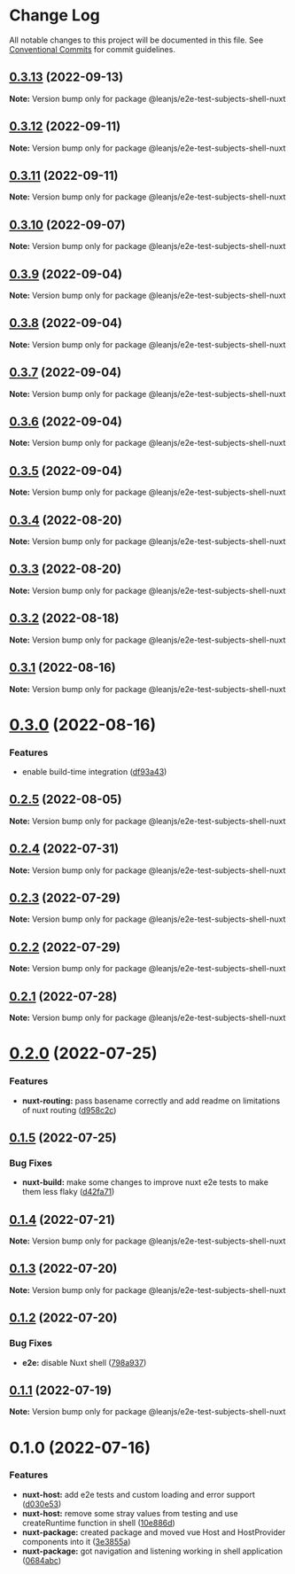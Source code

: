 # Change Log

All notable changes to this project will be documented in this file.
See [Conventional Commits](https://conventionalcommits.org) for commit guidelines.

## [0.3.13](https://github.com/leanjs/leanjs/compare/@leanjs/e2e-test-subjects-shell-nuxt@0.3.12...@leanjs/e2e-test-subjects-shell-nuxt@0.3.13) (2022-09-13)

**Note:** Version bump only for package @leanjs/e2e-test-subjects-shell-nuxt





## [0.3.12](https://github.com/leanjs/leanjs/compare/@leanjs/e2e-test-subjects-shell-nuxt@0.3.11...@leanjs/e2e-test-subjects-shell-nuxt@0.3.12) (2022-09-11)

**Note:** Version bump only for package @leanjs/e2e-test-subjects-shell-nuxt





## [0.3.11](https://github.com/leanjs/leanjs/compare/@leanjs/e2e-test-subjects-shell-nuxt@0.3.10...@leanjs/e2e-test-subjects-shell-nuxt@0.3.11) (2022-09-11)

**Note:** Version bump only for package @leanjs/e2e-test-subjects-shell-nuxt





## [0.3.10](https://github.com/leanjs/leanjs/compare/@leanjs/e2e-test-subjects-shell-nuxt@0.3.9...@leanjs/e2e-test-subjects-shell-nuxt@0.3.10) (2022-09-07)

**Note:** Version bump only for package @leanjs/e2e-test-subjects-shell-nuxt





## [0.3.9](https://github.com/leanjs/leanjs/compare/@leanjs/e2e-test-subjects-shell-nuxt@0.3.8...@leanjs/e2e-test-subjects-shell-nuxt@0.3.9) (2022-09-04)

**Note:** Version bump only for package @leanjs/e2e-test-subjects-shell-nuxt





## [0.3.8](https://github.com/leanjs/leanjs/compare/@leanjs/e2e-test-subjects-shell-nuxt@0.3.7...@leanjs/e2e-test-subjects-shell-nuxt@0.3.8) (2022-09-04)

**Note:** Version bump only for package @leanjs/e2e-test-subjects-shell-nuxt





## [0.3.7](https://github.com/leanjs/leanjs/compare/@leanjs/e2e-test-subjects-shell-nuxt@0.3.6...@leanjs/e2e-test-subjects-shell-nuxt@0.3.7) (2022-09-04)

**Note:** Version bump only for package @leanjs/e2e-test-subjects-shell-nuxt





## [0.3.6](https://github.com/leanjs/leanjs/compare/@leanjs/e2e-test-subjects-shell-nuxt@0.3.5...@leanjs/e2e-test-subjects-shell-nuxt@0.3.6) (2022-09-04)

**Note:** Version bump only for package @leanjs/e2e-test-subjects-shell-nuxt





## [0.3.5](https://github.com/leanjs/leanjs/compare/@leanjs/e2e-test-subjects-shell-nuxt@0.3.4...@leanjs/e2e-test-subjects-shell-nuxt@0.3.5) (2022-09-04)

**Note:** Version bump only for package @leanjs/e2e-test-subjects-shell-nuxt





## [0.3.4](https://github.com/leanjs/leanjs/compare/@leanjs/e2e-test-subjects-shell-nuxt@0.3.3...@leanjs/e2e-test-subjects-shell-nuxt@0.3.4) (2022-08-20)

**Note:** Version bump only for package @leanjs/e2e-test-subjects-shell-nuxt





## [0.3.3](https://github.com/leanjs/leanjs/compare/@leanjs/e2e-test-subjects-shell-nuxt@0.3.2...@leanjs/e2e-test-subjects-shell-nuxt@0.3.3) (2022-08-20)

**Note:** Version bump only for package @leanjs/e2e-test-subjects-shell-nuxt





## [0.3.2](https://github.com/leanjs/leanjs/compare/@leanjs/e2e-test-subjects-shell-nuxt@0.3.1...@leanjs/e2e-test-subjects-shell-nuxt@0.3.2) (2022-08-18)

**Note:** Version bump only for package @leanjs/e2e-test-subjects-shell-nuxt





## [0.3.1](https://github.com/leanjs/leanjs/compare/@leanjs/e2e-test-subjects-shell-nuxt@0.3.0...@leanjs/e2e-test-subjects-shell-nuxt@0.3.1) (2022-08-16)

**Note:** Version bump only for package @leanjs/e2e-test-subjects-shell-nuxt





# [0.3.0](https://github.com/leanjs/leanjs/compare/@leanjs/e2e-test-subjects-shell-nuxt@0.2.5...@leanjs/e2e-test-subjects-shell-nuxt@0.3.0) (2022-08-16)


### Features

* enable build-time integration ([df93a43](https://github.com/leanjs/leanjs/commit/df93a433f869a659ace4fb1388608fdd415071b0))





## [0.2.5](https://github.com/leanjs/leanjs/compare/@leanjs/e2e-test-subjects-shell-nuxt@0.2.4...@leanjs/e2e-test-subjects-shell-nuxt@0.2.5) (2022-08-05)

**Note:** Version bump only for package @leanjs/e2e-test-subjects-shell-nuxt





## [0.2.4](https://github.com/leanjs/leanjs/compare/@leanjs/e2e-test-subjects-shell-nuxt@0.2.3...@leanjs/e2e-test-subjects-shell-nuxt@0.2.4) (2022-07-31)

**Note:** Version bump only for package @leanjs/e2e-test-subjects-shell-nuxt





## [0.2.3](https://github.com/leanjs/leanjs/compare/@leanjs/e2e-test-subjects-shell-nuxt@0.2.2...@leanjs/e2e-test-subjects-shell-nuxt@0.2.3) (2022-07-29)

**Note:** Version bump only for package @leanjs/e2e-test-subjects-shell-nuxt





## [0.2.2](https://github.com/leanjs/leanjs/compare/@leanjs/e2e-test-subjects-shell-nuxt@0.2.1...@leanjs/e2e-test-subjects-shell-nuxt@0.2.2) (2022-07-29)

**Note:** Version bump only for package @leanjs/e2e-test-subjects-shell-nuxt





## [0.2.1](https://github.com/leanjs/leanjs/compare/@leanjs/e2e-test-subjects-shell-nuxt@0.2.0...@leanjs/e2e-test-subjects-shell-nuxt@0.2.1) (2022-07-28)

**Note:** Version bump only for package @leanjs/e2e-test-subjects-shell-nuxt





# [0.2.0](https://github.com/leanjs/leanjs/compare/@leanjs/e2e-test-subjects-shell-nuxt@0.1.5...@leanjs/e2e-test-subjects-shell-nuxt@0.2.0) (2022-07-25)


### Features

* **nuxt-routing:** pass basename correctly and add readme on limitations of nuxt routing ([d958c2c](https://github.com/leanjs/leanjs/commit/d958c2c5c8dd6cd2c439e206211c5f24cd35f08e))





## [0.1.5](https://github.com/leanjs/leanjs/compare/@leanjs/e2e-test-subjects-shell-nuxt@0.1.4...@leanjs/e2e-test-subjects-shell-nuxt@0.1.5) (2022-07-25)


### Bug Fixes

* **nuxt-build:** make some changes to improve nuxt e2e tests to make them less flaky ([d42fa71](https://github.com/leanjs/leanjs/commit/d42fa71229fb0e1b0195f4bc21ba54c88220acaf))





## [0.1.4](https://github.com/leanjs/leanjs/compare/@leanjs/e2e-test-subjects-shell-nuxt@0.1.3...@leanjs/e2e-test-subjects-shell-nuxt@0.1.4) (2022-07-21)

**Note:** Version bump only for package @leanjs/e2e-test-subjects-shell-nuxt





## [0.1.3](https://github.com/leanjs/leanjs/compare/@leanjs/e2e-test-subjects-shell-nuxt@0.1.2...@leanjs/e2e-test-subjects-shell-nuxt@0.1.3) (2022-07-20)

**Note:** Version bump only for package @leanjs/e2e-test-subjects-shell-nuxt





## [0.1.2](https://github.com/leanjs/leanjs/compare/@leanjs/e2e-test-subjects-shell-nuxt@0.1.1...@leanjs/e2e-test-subjects-shell-nuxt@0.1.2) (2022-07-20)


### Bug Fixes

* **e2e:** disable Nuxt shell ([798a937](https://github.com/leanjs/leanjs/commit/798a9372f6d1649cf8b293e02b0f60a633dd40f7))





## [0.1.1](https://github.com/leanjs/leanjs/compare/@leanjs/e2e-test-subjects-shell-nuxt@0.1.0...@leanjs/e2e-test-subjects-shell-nuxt@0.1.1) (2022-07-19)

**Note:** Version bump only for package @leanjs/e2e-test-subjects-shell-nuxt





# 0.1.0 (2022-07-16)


### Features

* **nuxt-host:** add e2e tests and custom loading and error support ([d030e53](https://github.com/leanjs/leanjs/commit/d030e53f9781111115156bb4e95f3eb426bd91da))
* **nuxt-host:** remove some stray values from testing and use createRuntime function in shell ([10e886d](https://github.com/leanjs/leanjs/commit/10e886d34f8748d74cfb4f0a3ca63a0fe2a3f7ea))
* **nuxt-package:** created package and moved vue Host and HostProvider components into it ([3e3855a](https://github.com/leanjs/leanjs/commit/3e3855acce78cb8bd3dad159cff95a98a1fc0b06))
* **nuxt-package:** got navigation and listening working in shell application ([0684abc](https://github.com/leanjs/leanjs/commit/0684abc10d56fa233926f91aecc8c27ea3323511))
